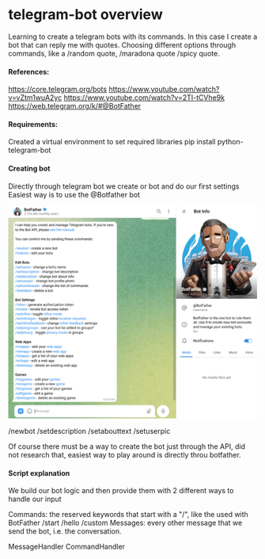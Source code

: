 # telegram-bot overview
Learning to create a telegram bots with its commands.
In this case I create a bot that can reply me with quotes.
Choosing different options through commands, like a /random quote, /maradona quote /spicy quote.


#### References:
https://core.telegram.org/bots
https://www.youtube.com/watch?v=vZtm1wuA2yc
https://www.youtube.com/watch?v=2TI-tCVhe9k
https://web.telegram.org/k/#@BotFather

#### Requirements:
Created a virtual environment to set required libraries
pip install python-telegram-bot

#### Creating bot
Directly through telegram bot we create or bot and do our first settings
Easiest way is to use the @Botfather bot

![BotFather](./readmeFiles/botfather.png)

/newbot
/setdescription
/setabouttext
/setuserpic

Of course there must be a way to create the bot just through the API, did not research that, easiest way to play around is directly throu botfather.

#### Script explanation
We build our bot logic and then provide them with 2 different ways to handle our input

Commands: the reserved keywords that start with a "/", like the used with BotFather /start /hello /custom
Messages: every other message that we send the bot, i.e. the conversation.

MessageHandler 
CommandHandler

